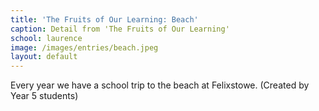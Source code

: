 ```yaml
---
title: 'The Fruits of Our Learning: Beach'
caption: Detail from 'The Fruits of Our Learning'
school: laurence
image: /images/entries/beach.jpeg
layout: default
---
```

Every year we have a school trip to the beach at Felixstowe. (Created by Year 5 students)
